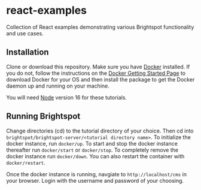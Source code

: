 # react-examples
Collection of React examples demonstrating various Brightspot functionality and use cases.

## Installation
Clone or download this repository. Make sure you have [Docker](https://www.docker.com/) installed. If you do not, follow the instructions on the [Docker Getting Started Page](https://www.docker.com/get-started/) to download Docker for your OS and then install the package to get the Docker daemon up and running on your machine.

You will need [Node](https://nodejs.org/en/) version 16 for these tutorials.

## Running Brightspot
Change directories (cd) to the tutorial directory of your choice. Then cd into `brightspot/brightspot-server/<tutorial directory name>`. To initialize the docker instance, run `docker/up`. To start and stop the docker instance thereafter run `docker/start` or `docker/stop`. To completely remove the docker instance run `docker/down`. You can also restart the container with `docker/restart`.

Once the docker instance is running, navgiate to `http://localhost/cms` in your browser. Login with the username and password of your choosing. 
